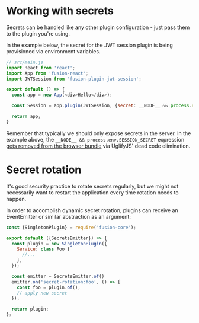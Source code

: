 # Working with secrets

Secrets can be handled like any other plugin configuration - just pass them to the plugin you're using.

In the example below, the secret for the JWT session plugin is being provisioned via environment variables.

```js
// src/main.js
import React from 'react';
import App from 'fusion-react';
import JWTSession from 'fusion-plugin-jwt-session';

export default () => {
  const app = new App(<div>Hello</div>);

  const Session = app.plugin(JWTSession, {secret: __NODE__ && process.env.SESSION_SECRET});

  return app;
}
```

Remember that typically we should only expose secrets in the server. In the example above, the `__NODE__ && process.env.SESSION_SECRET` expression [gets removed from the browser bundle](./universal-code.md) via UglifyJS' dead code elimination.

# Secret rotation

It's good security practice to rotate secrets regularly, but we might not necessarily want to restart the application every time rotation needs to happen.

In order to accomplish dynamic secret rotation, plugins can receive an EventEmitter or similar abstraction as an argument:

```js
const {SingletonPlugin} = require('fusion-core');

export default ({SecretsEmitter}) => {
  const plugin = new SingletonPlugin({
    Service: class Foo {
      //...
    },
  });

  const emitter = SecretsEmitter.of()
  emitter.on('secret-rotation:foo', () => {
    const foo = plugin.of();
    // apply new secret
  });

  return plugin;
};
```
